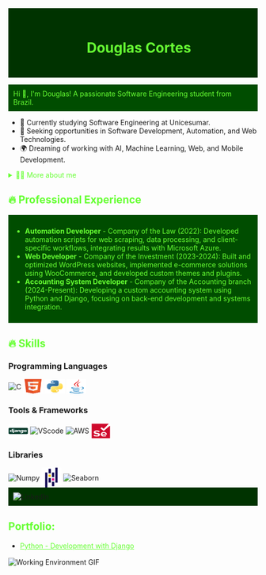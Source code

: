 <!--Title-->
<div id="user-content-toc" style="background-color: #003300; padding: 10px;">
  <ul align="center">
    <summary><h1 style="display: inline-block; color: #66FF33;">Douglas Cortes</h1></summary>
  </ul>
</div>

<!-- Introduction -->
<p style="background-color: #004d00; padding: 10px; color: #66FF33;">
  Hi 👋, I'm Douglas! A passionate Software Engineering student from Brazil.

  - 🌱 Currently studying Software Engineering at Unicesumar.
  - 🔭 Seeking opportunities in Software Development, Automation, and Web Technologies.
  - 🌍 Dreaming of working with AI, Machine Learning, Web, and Mobile Development.
</p>


<!-- Dropdown: More About Me -->
<details>
  <summary style="color: #66FF33;">👨‍💻 More about me</summary>

  <p style="background-color: #004d00; padding: 10px; color: #66FF33;">
    💬 I have solid experience in Python, Django and automation technologies. Currently expanding my skill set with Java and am proficient in tools such as Selenium and Pandas for data manipulation. Additionally, I have experience in web development with PHP, JavaScript, HTML and CSS. Parallel to my studies in engineering, I developed social skills working as a support worker and acquired technical knowledge in network infrastructure, instruction and support by collaborating with the Superior Military Court of Brazil.
    
    ⚡ In my free time, I enjoy reading scientific articles, playing chess, and watching documentaries. I believe that diverse interests contribute to creative problem-solving! 
  </p>
</details>

<!-- Professional Experience -->
<h2 style="color: #66FF33;">🔥 Professional Experience</h2>
<div style="background-color: #004d00; padding: 10px; color: #66FF33;">
  <ul>
    <li><strong>Automation Developer</strong> - Company of the Law (2022): Developed automation scripts for web scraping, data processing, and client-specific workflows, integrating results with Microsoft Azure.</li>
    <li><strong>Web Developer</strong> - Company of the Investment (2023-2024): Built and optimized WordPress websites, implemented e-commerce solutions using WooCommerce, and developed custom themes and plugins.</li>
    <li><strong>Accounting System Developer</strong> - Company of the Accounting branch (2024-Present): Developing a custom accounting system using Python and Django, focusing on back-end development and systems integration.</li>
  </ul>
</div>

<!-- Skills -->
<h2 style="color: #66FF33;">🔥 Skills</h2>

<!-- Programming Languages -->
<div style="flex-basis: 48%;">
  <h3>Programming Languages</h3>
  <img align="center" alt="C" height="30" width="40" src="https://cdn.jsdelivr.net/gh/devicons/devicon/icons/c/c-original.svg">
  <img align="center" alt="HTML" height="30" width="40" src="https://raw.githubusercontent.com/devicons/devicon/master/icons/html5/html5-original.svg">
  <img align="center" alt="Python" height="30" width="40" src="https://raw.githubusercontent.com/devicons/devicon/master/icons/python/python-original.svg">
  <img align="center" alt="Java" height="30" width="40" src="https://raw.githubusercontent.com/devicons/devicon/master/icons/java/java-original.svg">
</div>

<!-- Tools & Frameworks -->
<div style="flex-basis: 48%;">
  <h3>Tools & Frameworks</h3>
  <img align="center" alt="Django" height="30" width="40" src="https://raw.githubusercontent.com/devicons/devicon/master/icons/django/django-original.svg">
  <img align="center" alt="VScode" height="30" width="40" src="https://cdn.jsdelivr.net/gh/devicons/devicon/icons/vscode/vscode-original.svg">
  <img align="center" alt="AWS" height="30" width="40" src="https://cdn.jsdelivr.net/gh/devicons/devicon/icons/amazonwebservices/amazonwebservices-original.svg">
  <img align="center" alt="Selenium" height="30" width="40" src="https://raw.githubusercontent.com/devicons/devicon/master/icons/selenium/selenium-original.svg">
</div>

<!-- Libraries -->
<div style="flex-basis: 48%;">
  <h3>Libraries</h3>
  <img align="center" alt="Numpy" height="30" width="40" src="https://cdn.jsdelivr.net/gh/devicons/devicon/icons/numpy/numpy-original.svg">
  <img align="center" alt="Pandas" src="https://raw.githubusercontent.com/devicons/devicon/2ae2a900d2f041da66e950e4d48052658d850630/icons/pandas/pandas-original.svg" width="40" height="40"/>
  <img align="center" alt="Seaborn" src="https://seaborn.pydata.org/_images/logo-mark-lightbg.svg" width="40" height="40"/>
</div>

<!-- Links -->
<div style="background-color: #003300; padding: 10px;">
  <a href="https://www.linkedin.com/in/douglas-cortes-2b315b82/" style="text-decoration: none;">
    <img src="https://img.shields.io/badge/LinkedIn-0077B5?style=for-the-badge&logo=linkedin&logoColor=white" alt="LinkedIn" />
  </a>
</div>

<!-- Portfolio -->
<h2 style="color: #66FF33;">Portfolio:</h2>
<ul>
  <li><a href="https://github.com/dxara10/StudyAsync" style="color: #66FF33;">Python - Development with Django</a></li>
</ul>

<!-- GIF -->
<p align="left">
  <img align="center" src="https://github.com/VariableBee/VariableBee/assets/77739311/4e9f41af-6b57-49a7-b15a-74322e96b4d7" alt="Working Environment GIF">
</p>


